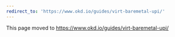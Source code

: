 ```yaml
---
redirect_to: 'https://www.okd.io/guides/virt-baremetal-upi/'
---
```


This page moved to https://www.okd.io/guides/virt-baremetal-upi/